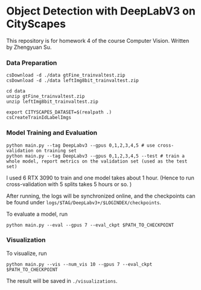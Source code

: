 # Object Detection with DeepLabV3 on CityScapes

This repository is for homework 4 of the course Computer Vision. Written by Zhengyuan Su. 

### Data Preparation 

```[language=bash]
csDownload -d ./data gtFine_trainvaltest.zip
csDownload -d ./data leftImg8bit_trainvaltest.zip

cd data
unzip gtFine_trainvaltest.zip
unzip leftImg8bit_trainvaltest.zip

export CITYSCAPES_DATASET=$(realpath .)
csCreateTrainIdLabelImgs
```

### Model Training and Evaluation

```[language=bash]
python main.py --tag DeepLabv3 --gpus 0,1,2,3,4,5 # use cross-validation on training set
python main.py --tag DeepLabv3 --gpus 0,1,2,3,4,5 --test # train a whole model, report metrics on the validation set (used as the test set)
```
I used 6 RTX 3090 to train and one model takes about 1 hour. (Hence to run cross-validation with 5 splits takes 5 hours or so. )

After running, the logs will be synchronized online, and the checkpoints can be found under `logs/$TAG/DeepLabv3+/$LOGINDEX/checkpoints`. 

To evaluate a model, run
```[language=bash]
python main.py --eval --gpus 7 --eval_ckpt $PATH_TO_CHECKPOINT
```

### Visualization

To visualize, run 
```[language=bash]
python main.py --vis --num_vis 10 --gpus 7 --eval_ckpt $PATH_TO_CHECKPOINT
```
The result will be saved in ``./visualizations``. 

